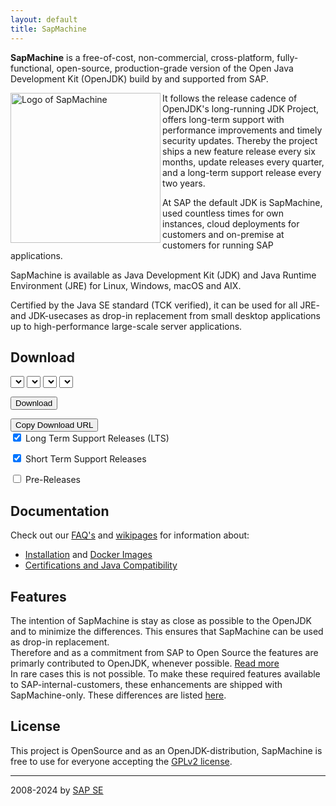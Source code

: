 ```yaml
---
layout: default
title: SapMachine
---
```


<!-- Intro: eine Melange aus den besten Sniplets von unseren und anderen Seiten -->
<!-- Intro: um den Leser hier zu behalten, erstmal keine Links zu anderen Projekten -->
<!-- Intro: Prominenter Download -->
<!-- Intro:  -->
<!-- Intro:  -->
<!-- Intro: Logo kleiner; zB nur 300 -->
<!-- Intro: möglichst viel relevante Doku in überschaubar viel Text -->
<!-- Intro: kein Anspruch alles hier schon zu beantworten -->

<!-- FAQ: steht: major releases alle _drei_ Jahre -->
<!-- FAQ: Periodisch mal alle Texte durchgehen -->
<!-- ToDo: w3.org validator -->

**SapMachine** is a free-of-cost, non-commercial, cross-platform, fully-functional, open-source, production-grade version of the Open Java Development Kit (OpenJDK) build by and supported from SAP.

<!--
**SapMachine** is a free, non-commercial, cross-platform, fully-functional, and open-source production-grade version of the Open Java Development Kit (OpenJDK). Developed and supported by SAP, it provides a robust and reliable Java environment.
-->

<!-- ToDo: align left -->
<!-- ToDo: gibt es das U-Boot auch ohne Kreis? -->

<!-- <img align="right" width="350" src="assets/images/logo_circular.svg"> 
 ToDo: add alternate Text alt="Logo of SapMachine" -->
<img align="left" width="240" src="assets/images/logo_circular.svg" alt="Logo of SapMachine"> 

It follows the release cadence of OpenJDK's long-running JDK Project, offers long-term support with performance improvements and timely security updates.
Thereby the project ships a new feature release every six months, update releases every quarter, and a long-term support release every two years.

At SAP the default JDK is SapMachine, used countless times for own instances, cloud deployments for customers and on-premise at customers for running SAP applications.

SapMachine is available
as Java Development Kit (JDK) and Java Runtime Environment (JRE)
for Linux, Windows, macOS and AIX. <!-- Linux (aarch/ppc64le/x64 glibc/x64 musl), Windows (x64), macOS (aarch/x64) and AIX. -->

Certified by the Java SE standard (TCK verified),
it can be used for all JRE- and JDK-usecases as drop-in replacement
from small desktop applications up to high-performance large-scale server applications.

<!-- 
[Download](#download)
-->

<!--
SapMachine follows the generic release strategy of OpenJDK with Long Term Support (LTS) releases and updates every three months.  Details can be found on the [Maintenance and Support](https://github.com/SAP/SapMachine/wiki/Maintenance-and-Support) page.
All [releases](https://github.com/SAP/SapMachine/releases), including nightly snapshots, are available on GitHub.
The latest release for any SapMachine major version can be found at `https://sap.github.io/SapMachine/latest/#MAJOR` (e.g. [SapMachine 21](latest/21)).

A description how to directly download the latest stable version of SapMachine for your OS-architecture can be found in the FAQ [Is-there-a-fix-link-to-download-the-latest-stable-version-of-SapMachine](https://github.com/SAP/SapMachine/wiki/Frequently-Asked-Questions#Is-there-a-fix-link-to-download-the-latest-stable-version-of-SapMachine).
-->

## Download

<!-- ToDo: Disable Short Term Support Releases -->
<!-- ToDo: checkboxes hoch, entweder nur vor den Buttons oder ganz hoch -->
<!-- ToDo: selects in eine Zeile -->

<select id="sapmachine_major_select" class="download_select">
</select>

<select id="sapmachine_imagetype_select" class="download_select">
</select>

<select id="sapmachine_os_select" class="download_select">
</select>

<select id="sapmachine_version_select" class="download_select">
</select>

<button id="sapmachine_download_button" type="button" class="download_button">Download</button>

<div class="download_label_section">
  <div id="download_label" class="download_label"></div>
  <button id="sapmachine_copy_button" type="button" class="download_button">Copy Download URL</button>
</div>

<div class="download_filter">
  <input type="checkbox" id="sapmachine_lts_checkbox" name="lts" 
         checked>
  <label for="lts">Long Term Support Releases (LTS)</label>

  <input type="checkbox" id="sapmachine_nonlts_checkbox" name="nonlts"
         checked>
  <label for="nonlts">Short Term Support Releases</label>

  <input type="checkbox" id="sapmachine_ea_checkbox" name="ea">
  <label for="ea">Pre-Releases</label>
</div>

## Documentation

Check out our [FAQ's](https://github.com/SAP/SapMachine/wiki/Frequently-Asked-Questions) and [wikipages](https://github.com/SAP/SapMachine/wiki) for information about:
* [Installation](https://github.com/SAP/SapMachine/wiki/Installation) and [Docker Images](https://github.com/SAP/SapMachine/wiki/Docker-Images)
* [Certifications and Java Compatibility](https://github.com/SAP/SapMachine/wiki/Certification-and-Java-Compatibility)

<!-- 
## Contributions

### OpenJDK Critical Patch Update

As Member of the Critical

### Maintainer + Lead Maintainer

* the third largest contributor to OpenJDK, we heavily support the OpenJDK 11, 17 and 21 update projects with commits and two maintainers. For OpenJDK 17 we are ... stellen den Lead Maintainer...
* A member of the [JCP Executive committee](https://jcp.org/en/participation/committee) since 2001
.

We want to stress that this is clearly a "*friendly fork*". SAP is committed to ensuring the continued success of the Java platform. SAP is: 

* Leading the [OpenJDK 17 updates project](https://wiki.openjdk.java.net/display/JDKUpdates/JDK+17u) and heavily supporting the [OpenJDK 11](https://wiki.openjdk.java.net/display/JDKUpdates/JDK11u) and [OpenJDK 21](https://wiki.openjdk.java.net/display/JDKUpdates/JDK+21u) updates projects.

### Platform ports

* Leading the [PowerPC/AIX porting project](http://openjdk.java.net/projects/ppc-aix-port/).
-->

## Features

The intention of SapMachine is stay as close as possible to the OpenJDK and to minimize the differences. This ensures that SapMachine can be used as drop-in replacement.<br>
Therefore and as a commitment from SAP to Open Source the features are primarly contributed to OpenJDK, whenever possible. [Read more](https://github.com/SAP/SapMachine/wiki/Features-Contributed-by-SAP)<br>
In rare cases this is not possible. To make these required features available to SAP-internal-customers, these enhancements are shipped with SapMachine-only. These differences are listed [here](https://github.com/SAP/SapMachine/wiki/Differences-between-SapMachine-and-OpenJDK).

<!-- 
* Contributing many new features inspired by Java stakeholders within SAP to the OpenJDK project. This ensures such features are available in long reach and for everybody. Rarely we add such features to SapMachine directly to keep the diff of this project as small as possible. 

* Creating tools for developers
    * [JFR Event Collection](https://sapmachine.io/jfrevents/): Information on all JFR events for a specific JDK
    * [AP-Loader](https://github.com/jvm-profiling-tools/ap-loader): AsyncProfiler in a single cross-platform JAR
* [Blogging](https://github.com/SAP/SapMachine/wiki/Blogs) and [Presenting](https://github.com/SAP/SapMachine/wiki/Presentations) at Java conferences all over the globe 

### JCP
* A member of the [JCP Executive committee](https://jcp.org/en/participation/committee) since 2001 and recently served in the [JSR 379 (Java SE 9)](https://www.jcp.org/en/jsr/detail?id=379), [JSR 383 (Java SE 18.3)](https://www.jcp.org/en/jsr/detail?id=383), [JSR 384 (Java SE 11)](https://www.jcp.org/en/jsr/detail?id=384), [JSR 386 (Java SE 12)](https://www.jcp.org/en/jsr/detail?id=386), [JSR 388 (Java SE 13)](https://www.jcp.org/en/jsr/detail?id=388), [JSR 389 (Java SE 14)](https://www.jcp.org/en/jsr/detail?id=389), [JSR 390 (Java SE 15)](https://www.jcp.org/en/jsr/detail?id=390), [JSR 391 (Java SE 16)](https://www.jcp.org/en/jsr/detail?id=391), [JSR 392 (Java SE 17)](https://www.jcp.org/en/jsr/detail?id=392), [JSR 393 (Java SE 18)](https://www.jcp.org/en/jsr/detail?id=393), [JSR 394 (Java SE 19)](https://www.jcp.org/en/jsr/detail?id=394), [JSR 395 (Java SE 20)](https://www.jcp.org/en/jsr/detail?id=395), [JSR 396 (Java SE 21)](https://www.jcp.org/en/jsr/detail?id=396) and [JSR 397 (Java SE 22)](https://www.jcp.org/en/jsr/detail?id=397) Expert Groups.

### 
Among the biggest external contributors to the OpenJDK project (see fix ratio for OpenJDK [11](https://blogs.oracle.com/java-platform-group/building-jdk-11-together), [12](https://blogs.oracle.com/java-platform-group/the-arrival-of-java-12), [13](https://blogs.oracle.com/java-platform-group/the-arrival-of-java-13), [14](https://blogs.oracle.com/java-platform-group/the-arrival-of-java-14), [15](https://blogs.oracle.com/java-platform-group/the-arrival-of-java-15), [16](https://inside.java/2021/03/16/the-arrival-of-java16/), [17](https://inside.java/2021/09/14/the-arrival-of-java17/), [18](https://inside.java/2022/03/22/the-arrival-of-java18/), [19](https://inside.java/2022/09/20/the-arrival-of-java-19/), [20](https://inside.java/2023/03/21/the-arrival-of-java-20/), [21](https://inside.java/2023/09/19/the-arrival-of-java-21/), [22](https://inside.java/2024/03/19/the-arrival-of-java-22/)).
-->

## License

<!-- 
This project is run under the same licensing terms as the upstream OpenJDK project. Please see the [LICENSE](https://github.com/SAP/SapMachine/blob/sapmachine/LICENSE) file in the top-level directory for more information.
-->

This project is OpenSource and as an OpenJDK-distribution, SapMachine is free to use for everyone accepting the [GPLv2 license](https://github.com/SAP/SapMachine/blob/sapmachine/LICENSE).

<!-- The target usergroups are

* customers running SAP-enterprise-applications on SapMachine,
* colleagues running SAP-enterprise-applications on SapMachine for business needs and
* colleagues running SAP-business-need applications on SapMachine.

and in case of issues with the JVM/JDK/JRE/..., assistiance via the SAP Customer Support ticket is offered. For all other cases it is possible to open an [issue](https://github.com/SAP/SapMachine/issues) in the github repository.

We provide timely updates of SapMachine.

SAP is with SapMachine 
-->

<hr>

2008-2024 by [SAP SE](https://www.sap.com)
